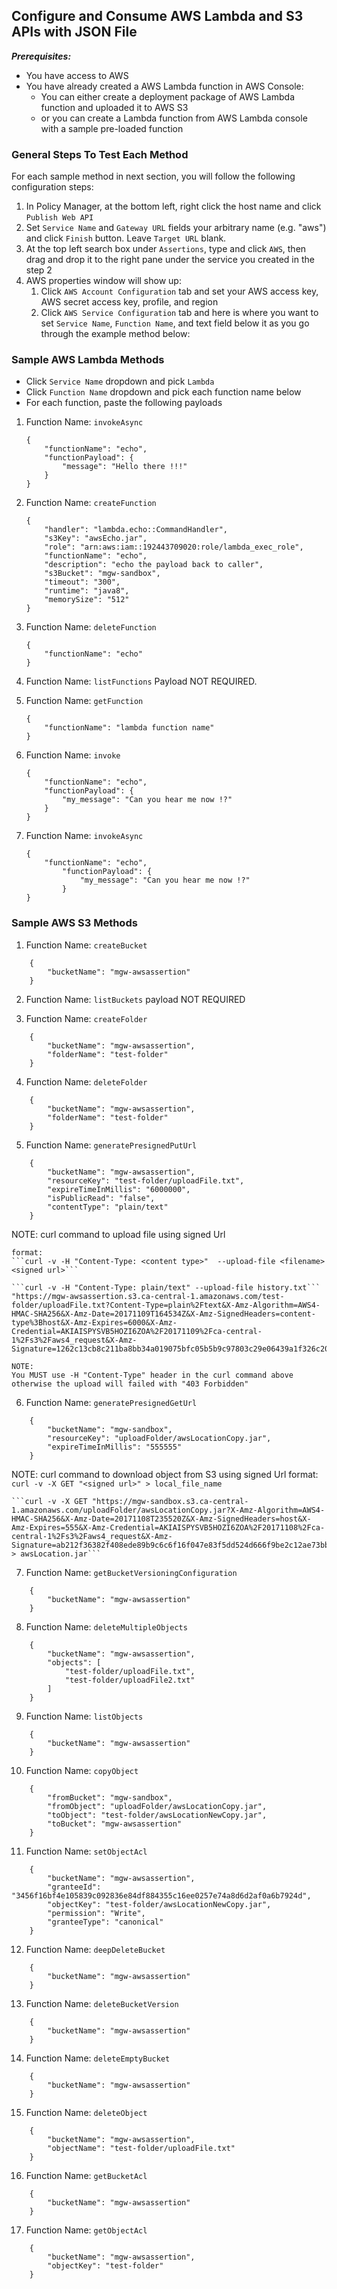 ## Configure and Consume AWS Lambda and S3 APIs with JSON File

**_Prerequisites:_**
- You have access to AWS
- You have already created a AWS Lambda function in AWS Console:
    - You can either create a deployment package of AWS Lambda function and uploaded it to AWS S3
    - or you can create a Lambda function from AWS Lambda console with a sample pre-loaded function


### General Steps To Test Each Method

For each sample method in next section, you will follow the following configuration steps:
1. In Policy Manager, at the bottom left, right click the host name and click ```Publish Web API```
2. Set ```Service Name``` and ```Gateway URL``` fields your arbitrary name (e.g. "aws") and click ```Finish``` button. Leave ```Target URL``` blank.
3. At the top left search box under ```Assertions```, type and click ```AWS```, then drag and drop it to the right pane under the service you created in the step 2
4. AWS properties window will show up: 
    1. Click ```AWS Account Configuration``` tab and set your AWS access key, AWS secret access key, profile, and region
    2. Click ```AWS Service Configuration``` tab and here is where you want to set ```Service Name```, ```Function Name```, and text field below it as you go through the example method below:

### Sample AWS Lambda Methods
- Click ```Service Name``` dropdown and pick ```Lambda```
- Click ```Function Name``` dropdown and pick each function name below
- For each function, paste the following payloads

1. Function Name: ```invokeAsync```
    ```
    {
        "functionName": "echo",
        "functionPayload": {
            "message": "Hello there !!!"
        }
    }
    ```

2. Function Name: ```createFunction```
    ```
    {
        "handler": "lambda.echo::CommandHandler",
        "s3Key": "awsEcho.jar",
        "role": "arn:aws:iam::192443709020:role/lambda_exec_role",
        "functionName": "echo",
        "description": "echo the payload back to caller",
        "s3Bucket": "mgw-sandbox",
        "timeout": "300",
        "runtime": "java8",
        "memorySize": "512"
    }
    ```

3. Function Name: ```deleteFunction```
    ```
    {
        "functionName": "echo"
    }
    ```

4. Function Name: ```listFunctions```
Payload NOT REQUIRED.

5. Function Name: ```getFunction```
    ```
    {
        "functionName": "lambda function name"
    }
    ```

6. Function Name: ```invoke```
    ```
    {
        "functionName": "echo",
        "functionPayload": {
            "my_message": "Can you hear me now !?"
        }
    }
    ```

7. Function Name:  ```invokeAsync```
    ```
    {
        "functionName": "echo",
            "functionPayload": {
                "my_message": "Can you hear me now !?"
            }
    }
    ```

### Sample AWS S3 Methods
1. Function Name:  ```createBucket```
```
    {
        "bucketName": "mgw-awsassertion"
    }
```

2. Function Name:  ```listBuckets```
payload NOT REQUIRED

3. Function Name:  ```createFolder```
```
    {
        "bucketName": "mgw-awsassertion",
        "folderName": "test-folder"
    }
```

4. Function Name: ```deleteFolder```
```
    {
        "bucketName": "mgw-awsassertion",
        "folderName": "test-folder"
    }
```

5. Function Name: ```generatePresignedPutUrl```
```
    {
        "bucketName": "mgw-awsassertion",
        "resourceKey": "test-folder/uploadFile.txt",
        "expireTimeInMillis": "6000000",
        "isPublicRead": "false",
        "contentType": "plain/text"
    }
```

NOTE:
	curl command to upload file using signed Url

	format:
	```curl -v -H "Content-Type: <content type>"  --upload-file <filename> <signed url>```

	```curl -v -H "Content-Type: plain/text" --upload-file history.txt```  "https://mgw-awsassertion.s3.ca-central-1.amazonaws.com/test-folder/uploadFile.txt?Content-Type=plain%2Ftext&X-Amz-Algorithm=AWS4-HMAC-SHA256&X-Amz-Date=20171109T164534Z&X-Amz-SignedHeaders=content-type%3Bhost&X-Amz-Expires=6000&X-Amz-Credential=AKIAISPYSVB5HOZI6ZOA%2F20171109%2Fca-central-1%2Fs3%2Faws4_request&X-Amz-Signature=1262c13cb8c211ba8bb34a019075bfc05b5b9c97803c29e06439a1f326c20265"

	NOTE:
	You MUST use -H "Content-Type" header in the curl command above otherwise the upload will failed with "403 Forbidden"

6. Function Name: ```generatePresignedGetUrl```
```
    {
        "bucketName": "mgw-sandbox",
        "resourceKey": "uploadFolder/awsLocationCopy.jar",
        "expireTimeInMillis": "555555"
    }
```

NOTE:
	curl command to download object from S3 using signed Url
	format:  ```curl -v -X GET "<signed url>" > local_file_name```

    ```curl -v -X GET "https://mgw-sandbox.s3.ca-central-1.amazonaws.com/uploadFolder/awsLocationCopy.jar?X-Amz-Algorithm=AWS4-HMAC-SHA256&X-Amz-Date=20171108T235520Z&X-Amz-SignedHeaders=host&X-Amz-Expires=555&X-Amz-Credential=AKIAISPYSVB5HOZI6ZOA%2F20171108%2Fca-central-1%2Fs3%2Faws4_request&X-Amz-Signature=ab212f36382f408ede89b9c6c6f16f047e83f5dd524d666f9be2c12ae73bb201" > awsLocation.jar```


7. Function Name: ```getBucketVersioningConfiguration```
```
    {
        "bucketName": "mgw-awsassertion"
    }
```

8. Function Name: ```deleteMultipleObjects```
```
    {
        "bucketName": "mgw-awsassertion",
        "objects": [
            "test-folder/uploadFile.txt",
            "test-folder/uploadFile2.txt"
        ]
    }
```

9. Function Name: ```listObjects```
```
    {
        "bucketName": "mgw-awsassertion"
    }
```

10. Function Name: ```copyObject```
```
    {
        "fromBucket": "mgw-sandbox",
        "fromObject": "uploadFolder/awsLocationCopy.jar",
        "toObject": "test-folder/awsLocationNewCopy.jar",
        "toBucket": "mgw-awsassertion"
    }
```

11. Function Name: ```setObjectAcl```
```
    {
        "bucketName": "mgw-awsassertion",
        "granteeId": "3456f16bf4e105839c092836e84df884355c16ee0257e74a8d6d2af0a6b7924d",
        "objectKey": "test-folder/awsLocationNewCopy.jar",
        "permission": "Write",
        "granteeType": "canonical"
    }
```

12. Function Name:  ```deepDeleteBucket```
```
    {
        "bucketName": "mgw-awsassertion"
    }
```

13. Function Name:  ```deleteBucketVersion```
```
    {
        "bucketName": "mgw-awsassertion"
    }
```

14. Function Name: ```deleteEmptyBucket```
```
    {
        "bucketName": "mgw-awsassertion"
    }
```

15. Function Name: ```deleteObject```
```
    {
        "bucketName": "mgw-awsassertion",
        "objectName": "test-folder/uploadFile.txt"
    }
```

16. Function Name: ```getBucketAcl```
```
    {
        "bucketName": "mgw-awsassertion"
    }
```

17. Function Name: ```getObjectAcl```
```
    {
        "bucketName": "mgw-awsassertion",
        "objectKey": "test-folder"
    }
```
